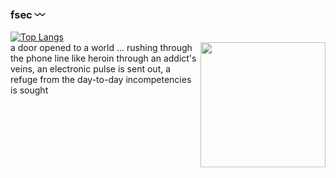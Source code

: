 ### fsec 〰️

[![Top Langs](https://github-readme-stats.vercel.app/api/top-langs/?username=ironzombi&layout=compact&theme=synthwave)](https://github.com/anuraghazra/github-readme-stats)  
 <img align="right" width="200" height="200" src="http://ironzombi.com/images/jack_frost.jpg"> a door opened to a world ... rushing through the phone line like heroin
through an addict's veins, an electronic pulse is sent out, a refuge from the day-to-day incompetencies is
sought

<!--
**ironzombi/ironzombi** is a ✨ _special_ ✨ repository because its `README.md` (this file) appears on your GitHub profile.

Here are some ideas to get you started:

- 🔭 I’m currently working on ...
- 🌱 I’m currently learning ...
- 👯 I’m looking to collaborate on ...
- 🤔 I’m looking for help with ...
- 💬 Ask me about ...
- 📫 How to reach me: ...
- 😄 Pronouns: ...
- ⚡ Fun fact: ...
-->
